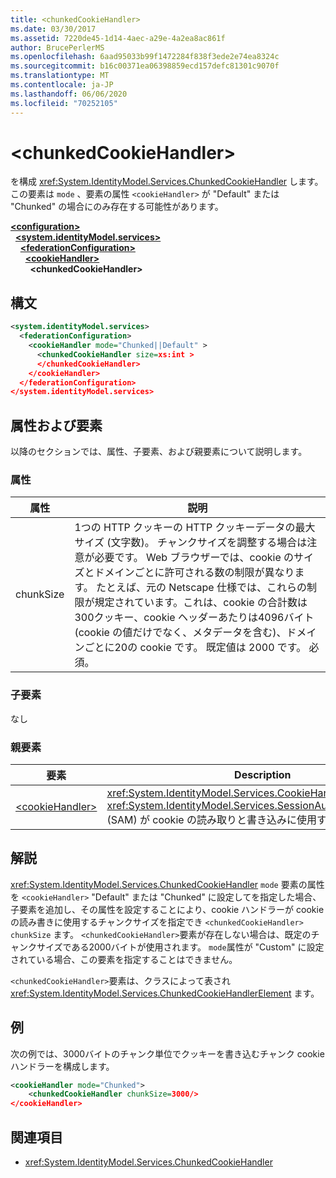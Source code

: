 ```yaml
---
title: <chunkedCookieHandler>
ms.date: 03/30/2017
ms.assetid: 7220de45-1d14-4aec-a29e-4a2ea8ac861f
author: BrucePerlerMS
ms.openlocfilehash: 6aad95033b99f1472284f838f3ede2e74ea8324c
ms.sourcegitcommit: b16c00371ea06398859ecd157defc81301c9070f
ms.translationtype: MT
ms.contentlocale: ja-JP
ms.lasthandoff: 06/06/2020
ms.locfileid: "70252105"
---
```

# \<chunkedCookieHandler>
を構成 <xref:System.IdentityModel.Services.ChunkedCookieHandler> します。 この要素は `mode` 、要素の属性 `<cookieHandler>` が "Default" または "Chunked" の場合にのみ存在する可能性があります。  
  
[**\<configuration>**](../configuration-element.md)\
&nbsp;&nbsp;[**\<system.identityModel.services>**](system-identitymodel-services.md)\
&nbsp;&nbsp;&nbsp;&nbsp;[**\<federationConfiguration>**](federationconfiguration.md)\
&nbsp;&nbsp;&nbsp;&nbsp;&nbsp;&nbsp;[**\<cookieHandler>**](cookiehandler.md)\
&nbsp;&nbsp;&nbsp;&nbsp;&nbsp;&nbsp;&nbsp;&nbsp;**\<chunkedCookieHandler>**  
  
## <a name="syntax"></a>構文  
  
```xml  
<system.identityModel.services>  
  <federationConfiguration>  
    <cookieHandler mode="Chunked||Default" >  
      <chunkedCookieHandler size=xs:int >  
      </chunkedCookieHandler>  
    </cookieHandler>  
  </federationConfiguration>  
</system.identityModel.services>  
```  
  
## <a name="attributes-and-elements"></a>属性および要素  
 以降のセクションでは、属性、子要素、および親要素について説明します。  
  
### <a name="attributes"></a>属性  
  
|属性|説明|  
|---------------|-----------------|  
|chunkSize|1つの HTTP クッキーの HTTP クッキーデータの最大サイズ (文字数)。 チャンクサイズを調整する場合は注意が必要です。 Web ブラウザーでは、cookie のサイズとドメインごとに許可される数の制限が異なります。 たとえば、元の Netscape 仕様では、これらの制限が規定されています。これは、cookie の合計数は300クッキー、cookie ヘッダーあたりは4096バイト (cookie の値だけでなく、メタデータを含む)、ドメインごとに20の cookie です。 既定値は 2000 です。 必須。|  
  
### <a name="child-elements"></a>子要素  
 なし  
  
### <a name="parent-elements"></a>親要素  
  
|要素|Description|  
|-------------|-----------------|  
|[\<cookieHandler>](cookiehandler.md)|<xref:System.IdentityModel.Services.CookieHandler> <xref:System.IdentityModel.Services.SessionAuthenticationModule> (SAM) が cookie の読み取りと書き込みに使用するを構成します。|  
  
## <a name="remarks"></a>解説  
 <xref:System.IdentityModel.Services.ChunkedCookieHandler> `mode` 要素の属性を `<cookieHandler>` "Default" または "Chunked" に設定してを指定した場合、子要素を追加し、その属性を設定することにより、cookie ハンドラーが cookie の読み書きに使用するチャンクサイズを指定でき `<chunkedCookieHandler>` `chunkSize` ます。 `<chunkedCookieHandler>`要素が存在しない場合は、既定のチャンクサイズである2000バイトが使用されます。 `mode`属性が "Custom" に設定されている場合、この要素を指定することはできません。  
  
 `<chunkedCookieHandler>`要素は、クラスによって表され <xref:System.IdentityModel.Services.ChunkedCookieHandlerElement> ます。  
  
## <a name="example"></a>例  
 次の例では、3000バイトのチャンク単位でクッキーを書き込むチャンク cookie ハンドラーを構成します。  
  
```xml  
<cookieHandler mode="Chunked">  
    <chunkedCookieHandler chunkSize=3000/>  
</cookieHandler>  
```  
  
## <a name="see-also"></a>関連項目

- <xref:System.IdentityModel.Services.ChunkedCookieHandler>
